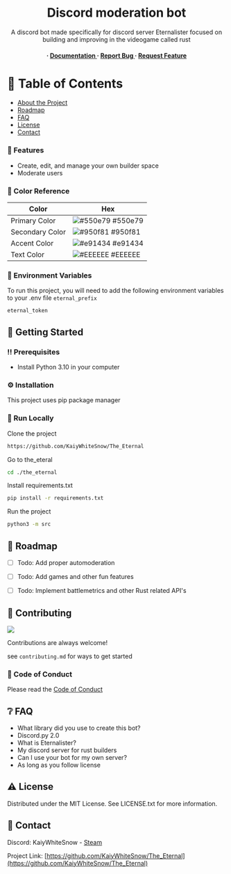 <div align='center'>

<h1>Discord moderation bot</h1>
<p>A discord bot made specifically for discord server Eternalister focused on building and improving in the videogame called rust</p>

<h4> <span> · </span> <a href="https://github.com/KaiyWhiteSnow/The_Eternal/blob/master/README.md"> Documentation </a> <span> · </span> <a href="https://github.com/KaiyWhiteSnow/The_Eternal/issues"> Report Bug </a> <span> · </span> <a href="https://github.com/KaiyWhiteSnow/The_Eternal/issues"> Request Feature </a> </h4>


</div>

# :notebook_with_decorative_cover: Table of Contents

- [About the Project](#star2-about-the-project)
- [Roadmap](#compass-roadmap)
- [FAQ](#grey_question-faq)
- [License](#warning-license)
- [Contact](#handshake-contact)

### :dart: Features
- Create, edit, and manage your own builder space
- Moderate users


### :art: Color Reference
| Color | Hex |
| --------------- | ---------------------------------------------------------------- |
| Primary Color | ![#550e79](https://via.placeholder.com/10/550e79?text=+) #550e79 |
| Secondary Color | ![#950f81](https://via.placeholder.com/10/950f81?text=+) #950f81 |
| Accent Color | ![#e91434](https://via.placeholder.com/10/e91434?text=+) #e91434 |
| Text Color | ![#EEEEEE](https://via.placeholder.com/10/EEEEEE?text=+) #EEEEEE |

### :key: Environment Variables
To run this project, you will need to add the following environment variables to your .env file
`eternal_prefix`

`eternal_token`



## :toolbox: Getting Started

### :bangbang: Prerequisites

- Install Python 3.10 in your computer


### :gear: Installation

This project uses pip package manager


### :running: Run Locally

Clone the project

```bash
https://github.com/KaiyWhiteSnow/The_Eternal
```
Go to the_eteral
```bash
cd ./the_eternal
```
Install requirements.txt
```bash
pip install -r requirements.txt
```
Run the project
```bash
python3 -m src
```


## :compass: Roadmap

* [ ] Todo: Add proper automoderation
* [ ] Todo: Add games and other fun features
* [ ] Todo: Implement battlemetrics and other Rust related API's


## :wave: Contributing

<a href="https://github.com/KaiyWhiteSnow/The_Eternal/graphs/contributors"> <img src="https://contrib.rocks/image?repo=Louis3797/awesome-readme-template" /> </a>

Contributions are always welcome!

see `contributing.md` for ways to get started

### :scroll: Code of Conduct

Please read the [Code of Conduct](https://github.com/KaiyWhiteSnow/The_Eternal/blob/master/CODE_OF_CONDUCT.md)

## :grey_question: FAQ

- What library did you use to create this bot?
- Discord.py 2.0
- What is Eternalister?
- My discord server for rust builders
- Can I use your bot for my own server?
- As long as you follow license


## :warning: License

Distributed under the MIT License. See LICENSE.txt for more information.

## :handshake: Contact

Discord: KaiyWhiteSnow - [Steam](https://steamcommunity.com/id/TheUnknownKaiy)

Project Link: [https://github.com/KaiyWhiteSnow/The_Eternal](https://github.com/KaiyWhiteSnow/The_Eternal)
